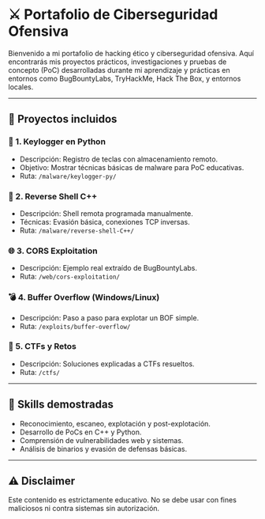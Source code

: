 # ⚔️ Portafolio de Ciberseguridad Ofensiva

Bienvenido a mi portafolio de hacking ético y ciberseguridad ofensiva. Aquí encontrarás mis proyectos prácticos, investigaciones y pruebas de concepto (PoC) desarrolladas durante mi aprendizaje y prácticas en entornos como BugBountyLabs, TryHackMe, Hack The Box, y entornos locales.

---

## 🧪 Proyectos incluidos

### 🔑 1. Keylogger en Python
- Descripción: Registro de teclas con almacenamiento remoto.
- Objetivo: Mostrar técnicas básicas de malware para PoC educativas.
- Ruta: `/malware/keylogger-py/`

### 🐚 2. Reverse Shell C++
- Descripción: Shell remota programada manualmente.
- Técnicas: Evasión básica, conexiones TCP inversas.
- Ruta: `/malware/reverse-shell-C++/`

### 🌐 3. CORS Exploitation
- Descripción: Ejemplo real extraído de BugBountyLabs.
- Ruta: `/web/cors-exploitation/`

### 💣 4. Buffer Overflow (Windows/Linux)
- Descripción: Paso a paso para explotar un BOF simple.
- Ruta: `/exploits/buffer-overflow/`

### 🎯 5. CTFs y Retos
- Descripción: Soluciones explicadas a CTFs resueltos.
- Ruta: `/ctfs/`

---

## 🧠 Skills demostradas

- Reconocimiento, escaneo, explotación y post-explotación.
- Desarrollo de PoCs en C++ y Python.
- Comprensión de vulnerabilidades web y sistemas.
- Análisis de binarios y evasión de defensas básicas.

---

## ⚠️ Disclaimer

Este contenido es estrictamente educativo. No se debe usar con fines maliciosos ni contra sistemas sin autorización.

